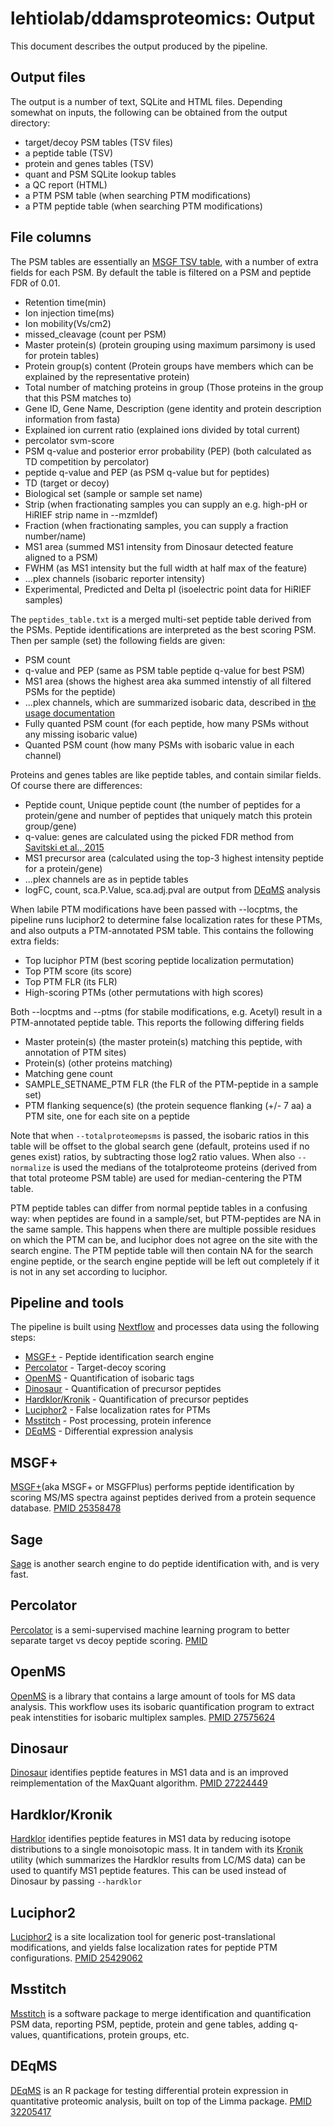 # lehtiolab/ddamsproteomics: Output

This document describes the output produced by the pipeline. 

## Output files
The output is a number of text, SQLite and HTML files. Depending somewhat on inputs, the following can be obtained from the output directory:

* target/decoy PSM tables (TSV files)
* a peptide table (TSV)
* protein and genes tables (TSV)
* quant and PSM SQLite lookup tables
* a QC report (HTML)
* a PTM PSM table (when searching PTM modifications)
* a PTM peptide table (when searching PTM modifications)


## File columns
The PSM tables are essentially an [MSGF TSV table](https://msgfplus.github.io/msgfplus/), with a number of extra fields for each PSM. By default the
table is filtered on a PSM and peptide FDR of 0.01.

* Retention time(min)
* Ion injection time(ms)
* Ion mobility(Vs/cm2)
* missed_cleavage (count per PSM)
* Master protein(s) (protein grouping using maximum parsimony is used for protein tables)
* Protein group(s) content (Protein groups have members which can be explained by the representative protein)
* Total number of matching proteins in group (Those proteins in the group that this PSM matches to)
* Gene ID, Gene Name, Description (gene identity and protein description information from fasta)
* Explained ion current ratio (explained ions divided by total current)
* percolator svm-score
* PSM q-value and posterior error probability (PEP) (both calculated as TD competition by percolator)
* peptide q-value and PEP (as PSM q-value but for peptides)
* TD (target or decoy)
* Biological set (sample or sample set name)
* Strip (when fractionating samples you can supply an e.g. high-pH or HiRIEF strip name in --mzmldef)
* Fraction (when fractionating samples, you can supply a fraction number/name)
* MS1 area (summed MS1 intensity from Dinosaur detected feature aligned to a PSM)
* FWHM (as MS1 intensity but the full width at half max of the feature)
* ...plex channels (isobaric reporter intensity)
* Experimental, Predicted and Delta pI (isoelectric point data for HiRIEF samples)


The `peptides_table.txt` is a merged multi-set peptide table derived from the PSMs. Peptide identifications are interpreted as the best scoring PSM. Then per sample (set) the following fields are given:

* PSM count
* q-value and PEP (same as PSM table peptide q-value for best PSM)
* MS1 area (shows the highest area aka summed intenstiy of all filtered PSMs for the peptide)
* ...plex channels, which are summarized isobaric data, described in [the usage documentation](docs/usage.md)
* Fully quanted PSM count (for each peptide, how many PSMs without any missing isobaric value)
* Quanted PSM count (how many PSMs with isobaric value in each channel)


Proteins and genes tables are like peptide tables, and contain similar fields. Of course there are differences:

* Peptide count, Unique peptide count (the number of peptides for a protein/gene and number of peptides that uniquely match this protein group/gene)
* q-value: genes are calculated using the picked FDR method from [Savitski et al., 2015](https://www.ncbi.nlm.nih.gov/pmc/articles/PMC4563723/)
* MS1 precursor area (calculated using the top-3 highest intensity peptide for a protein/gene)
* ...plex channels are as in peptide tables
* logFC, count, sca.P.Value, sca.adj.pval are output from [DEqMS](https://github.com/yafeng/DEqMS/) analysis


When labile PTM modifications have been passed with --locptms, the pipeline runs luciphor2 to determine false 
localization rates for these PTMs, and also outputs a PTM-annotated PSM table. This contains the following extra fields:

* Top luciphor PTM (best scoring peptide localization permutation)
* Top PTM score (its score)
* Top PTM FLR (its FLR)
* High-scoring PTMs (other permutations with high scores)

Both --locptms and --ptms (for stabile modifications, e.g. Acetyl) result in a PTM-annotated peptide table. This 
reports the following differing fields

* Master protein(s) (the master protein(s) matching this peptide, with annotation of PTM sites)
* Protein(s) (other proteins matching)
* Matching gene count
* SAMPLE_SETNAME_PTM FLR (the FLR of the PTM-peptide in a sample set)
* PTM flanking sequence(s) (the protein sequence flanking (+/- 7 aa) a PTM site, one for each site on a peptide 


Note that when `--totalproteomepsms` is passed, the isobaric ratios in this table will be offset to the
global search gene (default, proteins used if no genes exist) ratios, by subtracting those log2 ratio values. When also `--normalize` is used the medians of the totalproteome proteins (derived from that total proteome PSM table) are used for median-centering the PTM table.

PTM peptide tables can differ from normal peptide tables in a confusing way: when peptides are found in a sample/set, but PTM-peptides are NA in the same sample. This happens when there are
multiple possible residues on which the PTM can be, and luciphor does not agree on the site with the search engine. The PTM peptide table will then contain NA for the search engine peptide, or the search engine peptide
will be left out completely if it is not in any set according to luciphor.


## Pipeline and tools 
The pipeline is built using [Nextflow](https://www.nextflow.io/)
and processes data using the following steps:

* [MSGF+](#msgf) - Peptide identification search engine
* [Percolator](#percolator) - Target-decoy scoring
* [OpenMS](#openms) - Quantification of isobaric tags
* [Dinosaur](#dinosaur) - Quantification of precursor peptides
* [Hardklor/Kronik](#hardklor) - Quantification of precursor peptides
* [Luciphor2](#luciphor2) - False localization rates for PTMs
* [Msstitch](#msstitch) - Post processing, protein inference
* [DEqMS](#deqms) - Differential expression analysis


## MSGF+
[MSGF+](https://msgfplus.github.io/)(aka MSGF+ or MSGFPlus) performs peptide identification by scoring MS/MS spectra against peptides derived from a protein sequence database. [PMID 25358478](https://pubmed.ncbi.nlm.nih.gov/25358478/)


## Sage
[Sage](https://sage-docs.vercel.app/) is another search engine to do peptide identification with, and is very fast.


## Percolator
[Percolator](http://percolator.ms/) is a semi-supervised machine learning program to better separate target vs decoy peptide scoring. [PMID ](https://pubmed.ncbi.nlm.nih.gov/17952086/)


## OpenMS
[OpenMS](http://www.openms.de/) is a library that contains a large amount of tools for MS data analysis. This workflow uses its isobaric quantification program to extract peak intenstities for isobaric multiplex samples. [PMID 27575624](https://pubmed.ncbi.nlm.nih.gov/27575624/)


## Dinosaur
[Dinosaur](https://github.com/fickludd/dinosaur) identifies peptide features in MS1 data and is an improved reimplementation of the MaxQuant algorithm. [PMID 27224449](https://pubmed.ncbi.nlm.nih.gov/27224449/)


## Hardklor/Kronik
[Hardklor](https://proteome.gs.washington.edu/software/hardklor/) identifies peptide features in MS1 data by reducing isotope distributions to a single monoisotopic mass. It in tandem with its [Kronik](https://github.com/mhoopmann/kronik) utility (which summarizes the Hardklor results from LC/MS data) can be used to quantify MS1 peptide features. This can be used instead of Dinosaur by passing `--hardklor`


## Luciphor2
[Luciphor2](https://github.com/dfermin/lucxor) is a site localization tool for generic post-translational modifications, and yields false localization rates for peptide PTM configurations. [PMID 25429062](https://pubmed.ncbi.nlm.nih.gov/25429062/)


## Msstitch
[Msstitch](https://github.com/lehtiolab/msstitch) is a software package to merge identification and quantification PSM data, reporting PSM, peptide, protein and gene tables, adding q-values, quantifications, protein groups, etc. 


## DEqMS
[DEqMS](https://github.com/yafeng/deqms) is an R package for testing differential protein expression in quantitative proteomic analysis, built on top of the Limma package. [PMID 32205417](https://pubmed.ncbi.nlm.nih.gov/32205417/)
